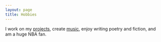```yaml
---
layout: page
title: Hobbies
---
```


I work on my [projects](https://github.com/Allen589), create [music](https://soundcloud.com/user-473257234-233180361), enjoy writing poetry and fiction, and am a
huge NBA fan.
